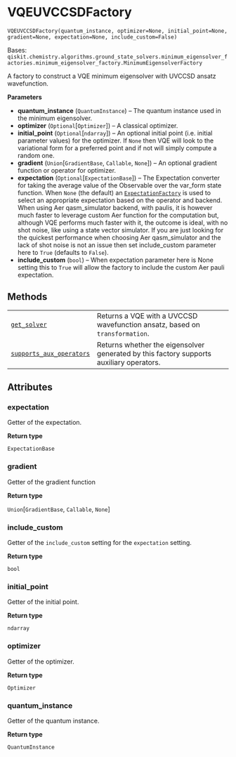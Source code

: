 # VQEUVCCSDFactory

<span id="undefined" />

`VQEUVCCSDFactory(quantum_instance, optimizer=None, initial_point=None, gradient=None, expectation=None, include_custom=False)`

Bases: `qiskit.chemistry.algorithms.ground_state_solvers.minimum_eigensolver_factories.minimum_eigensolver_factory.MinimumEigensolverFactory`

A factory to construct a VQE minimum eigensolver with UVCCSD ansatz wavefunction.

**Parameters**

*   **quantum\_instance** (`QuantumInstance`) – The quantum instance used in the minimum eigensolver.
*   **optimizer** (`Optional`\[`Optimizer`]) – A classical optimizer.
*   **initial\_point** (`Optional`\[`ndarray`]) – An optional initial point (i.e. initial parameter values) for the optimizer. If `None` then VQE will look to the variational form for a preferred point and if not will simply compute a random one.
*   **gradient** (`Union`\[`GradientBase`, `Callable`, `None`]) – An optional gradient function or operator for optimizer.
*   **expectation** (`Optional`\[`ExpectationBase`]) – The Expectation converter for taking the average value of the Observable over the var\_form state function. When `None` (the default) an [`ExpectationFactory`](qiskit.aqua.operators.expectations.ExpectationFactory#qiskit.aqua.operators.expectations.ExpectationFactory "qiskit.aqua.operators.expectations.ExpectationFactory") is used to select an appropriate expectation based on the operator and backend. When using Aer qasm\_simulator backend, with paulis, it is however much faster to leverage custom Aer function for the computation but, although VQE performs much faster with it, the outcome is ideal, with no shot noise, like using a state vector simulator. If you are just looking for the quickest performance when choosing Aer qasm\_simulator and the lack of shot noise is not an issue then set include\_custom parameter here to `True` (defaults to `False`).
*   **include\_custom** (`bool`) – When expectation parameter here is None setting this to `True` will allow the factory to include the custom Aer pauli expectation.

## Methods

|                                                                                                                                                                                                                                           |                                                                                         |
| ----------------------------------------------------------------------------------------------------------------------------------------------------------------------------------------------------------------------------------------- | --------------------------------------------------------------------------------------- |
| [`get_solver`](qiskit.chemistry.algorithms.VQEUVCCSDFactory.get_solver#qiskit.chemistry.algorithms.VQEUVCCSDFactory.get_solver "qiskit.chemistry.algorithms.VQEUVCCSDFactory.get_solver")                                                 | Returns a VQE with a UVCCSD wavefunction ansatz, based on `transformation`.             |
| [`supports_aux_operators`](qiskit.chemistry.algorithms.VQEUVCCSDFactory.supports_aux_operators#qiskit.chemistry.algorithms.VQEUVCCSDFactory.supports_aux_operators "qiskit.chemistry.algorithms.VQEUVCCSDFactory.supports_aux_operators") | Returns whether the eigensolver generated by this factory supports auxiliary operators. |

## Attributes

<span id="undefined" />

### expectation

Getter of the expectation.

**Return type**

`ExpectationBase`

<span id="undefined" />

### gradient

Getter of the gradient function

**Return type**

`Union`\[`GradientBase`, `Callable`, `None`]

<span id="undefined" />

### include\_custom

Getter of the `include_custom` setting for the `expectation` setting.

**Return type**

`bool`

<span id="undefined" />

### initial\_point

Getter of the initial point.

**Return type**

`ndarray`

<span id="undefined" />

### optimizer

Getter of the optimizer.

**Return type**

`Optimizer`

<span id="undefined" />

### quantum\_instance

Getter of the quantum instance.

**Return type**

`QuantumInstance`
